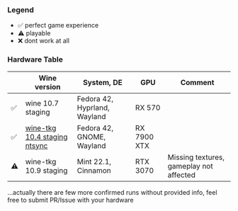 ### Legend

- ✅ perfect game experience
- ⚠️ playable 
- ❌ dont work at all

### Hardware Table

| | Wine version | System, DE | GPU | Comment |
|-|--------------|------------|-----|---------|
| ✅ | wine 10.7 staging | Fedora 42, Hyprland, Wayland | RX 570 | 
| ✅ | [wine-tkg 10.4 staging ntsync](https://github.com/future-XD/wine-tkg-staging-ntsync-git) | Fedora 42, GNOME, Wayland | RX 7900 XTX | 
| ⚠️ | wine-tkg 10.9 staging | Mint 22.1, Cinnamon | RTX 3070 | Missing textures, gameplay not affected

...actually there are few more confirmed runs without provided info, feel free to submit PR/Issue with your hardware